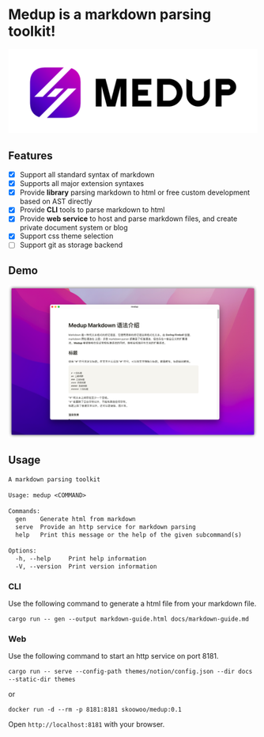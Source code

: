 # Medup is a markdown parsing toolkit!

![](./docs/assets/logo.png)


## Features
* [x] Support all standard syntax of markdown
* [x] Supports all major extension syntaxes
* [x] Provide **library** parsing markdown to html or free custom development based on AST directly
* [x] Provide **CLI** tools to parse markdown to html
* [x] Provide **web service** to host and parse markdown files, and create private document system or blog
* [x] Support css theme selection
* [ ] Support git as storage backend

## Demo

![](./docs/assets/demo.png)

## Usage
```
A markdown parsing toolkit

Usage: medup <COMMAND>

Commands:
  gen    Generate html from markdown
  serve  Provide an http service for markdown parsing
  help   Print this message or the help of the given subcommand(s)

Options:
  -h, --help     Print help information
  -V, --version  Print version information
```

### CLI

Use the following command to generate a html file from your markdown file.
```
cargo run -- gen --output markdown-guide.html docs/markdown-guide.md
```

### Web 

Use the following command to start an http service on port 8181.
```
cargo run -- serve --config-path themes/notion/config.json --dir docs --static-dir themes
```
or 

```
docker run -d --rm -p 8181:8181 skoowoo/medup:0.1
```

Open `http://localhost:8181` with your browser.
